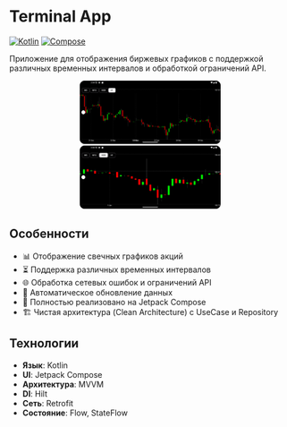 # Terminal App

[![Kotlin](https://img.shields.io/badge/Kotlin-2.1.10-blue.svg)](https://kotlinlang.org)
[![Compose](https://img.shields.io/badge/Jetpack%20Compose-1.5.0-brightgreen)](https://developer.android.com/jetpack/compose)

Приложение для отображения биржевых графиков с поддержкой различных временных интервалов и обработкой ограничений API.

<p align="center">
  <img src="screenshots/main_screen.png" width="50%">
  <img src="screenshots/main_zoomed_screen.png" width="50%">
</p>

## Особенности

- 📊 Отображение свечных графиков акций
- ⏳ Поддержка различных временных интервалов
- 🌐 Обработка сетевых ошибок и ограничений API
- 🔄 Автоматическое обновление данных
- 🎨 Полностью реализовано на Jetpack Compose
- 🏗 Чистая архитектура (Clean Architecture) с UseCase и Repository

## Технологии

- **Язык**: Kotlin
- **UI**: Jetpack Compose
- **Архитектура**: MVVM
- **DI**: Hilt
- **Сеть**: Retrofit
- **Состояние**: Flow, StateFlow
